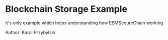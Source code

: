 # Blockchain Storage Example

It's only example which helps understanding how ESMSecureChain working

Author:
Karol Przybylski
